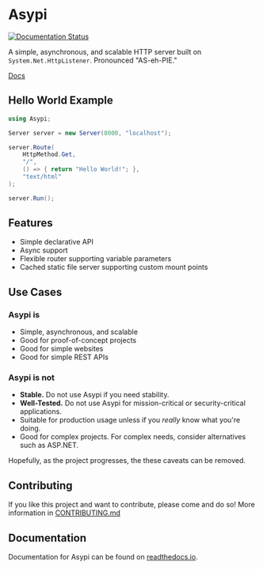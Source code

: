 # Asypi

[![Documentation Status](https://readthedocs.org/projects/asypi/badge/?version=latest)](https://asypi.readthedocs.io/en/latest/?badge=latest)

A simple, asynchronous, and scalable HTTP server built on `System.Net.HttpListener`. Pronounced "AS-eh-PIE."

[Docs](https://asypi.readthedocs.io/en/latest/)

## Hello World Example

```C#
using Asypi;

Server server = new Server(8000, "localhost");

server.Route(
    HttpMethod.Get,
    "/",
    () => { return "Hello World!"; },
    "text/html"
);

server.Run();

```

## Features

- Simple declarative API
- Async support
- Flexible router supporting variable parameters
- Cached static file server supporting custom mount points

## Use Cases

### Asypi is

- Simple, asynchronous, and scalable
- Good for proof-of-concept projects
- Good for simple websites
- Good for simple REST APIs

### Asypi is **not**

- **Stable.** Do not use Asypi if you need stability.
- **Well-Tested.** Do not use Asypi for mission-critical or security-critical applications.
- Suitable for production usage unless if you *really* know what you're doing.
- Good for complex projects. For complex needs, consider alternatives such as ASP.NET.

Hopefully, as the project progresses, the these caveats can be removed.

## Contributing

If you like this project and want to contribute, please come and do so! More information in [CONTRIBUTING.md](./CONTRIBUTING.md)

## Documentation

Documentation for Asypi can be found on [readthedocs.io](https://asypi.readthedocs.io/en/latest/).
